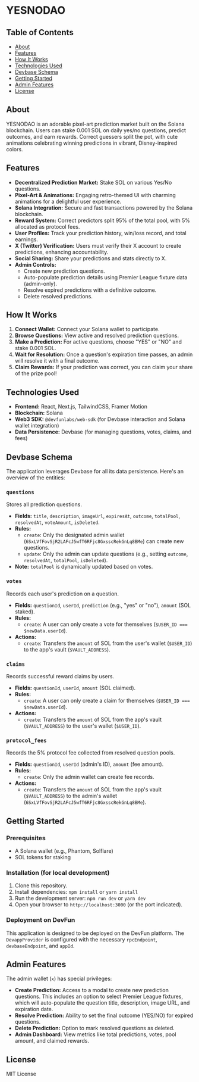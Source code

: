 # YESNODAO

## Table of Contents
- [About](#about)
- [Features](#features)
- [How It Works](#how-it-works)
- [Technologies Used](#technologies-used)
- [Devbase Schema](#devbase-schema)
- [Getting Started](#getting-started)
- [Admin Features](#admin-features)
- [License](#license)

## About
YESNODAO is an adorable pixel-art prediction market built on the Solana blockchain. Users can stake 0.001 SOL on daily yes/no questions, predict outcomes, and earn rewards. Correct guessers split the pot, with cute animations celebrating winning predictions in vibrant, Disney-inspired colors.

## Features
-   **Decentralized Prediction Market:** Stake SOL on various Yes/No questions.
-   **Pixel-Art & Animations:** Engaging retro-themed UI with charming animations for a delightful user experience.
-   **Solana Integration:** Secure and fast transactions powered by the Solana blockchain.
-   **Reward System:** Correct predictors split 95% of the total pool, with 5% allocated as protocol fees.
-   **User Profiles:** Track your prediction history, win/loss record, and total earnings.
-   **X (Twitter) Verification:** Users must verify their X account to create predictions, enhancing accountability.
-   **Social Sharing:** Share your predictions and stats directly to X.
-   **Admin Controls:**
    -   Create new prediction questions.
    -   Auto-populate prediction details using Premier League fixture data (admin-only).
    -   Resolve expired predictions with a definitive outcome.
    -   Delete resolved predictions.

## How It Works
1.  **Connect Wallet:** Connect your Solana wallet to participate.
2.  **Browse Questions:** View active and resolved prediction questions.
3.  **Make a Prediction:** For active questions, choose "YES" or "NO" and stake 0.001 SOL.
4.  **Wait for Resolution:** Once a question's expiration time passes, an admin will resolve it with a final outcome.
5.  **Claim Rewards:** If your prediction was correct, you can claim your share of the prize pool!

## Technologies Used
-   **Frontend:** React, Next.js, TailwindCSS, Framer Motion
-   **Blockchain:** Solana
-   **Web3 SDK:** `@devfunlabs/web-sdk` (for Devbase interaction and Solana wallet integration)
-   **Data Persistence:** Devbase (for managing questions, votes, claims, and fees)

## Devbase Schema

The application leverages Devbase for all its data persistence. Here's an overview of the entities:

### `questions`
Stores all prediction questions.
-   **Fields:** `title`, `description`, `imageUrl`, `expiresAt`, `outcome`, `totalPool`, `resolvedAt`, `voteAmount`, `isDeleted`.
-   **Rules:**
    -   `create`: Only the designated admin wallet (`6SxLVfFovSjR2LAFcJ5wfT6RFjc8GxsscRekGnLq8BMe`) can create new questions.
    -   `update`: Only the admin can update questions (e.g., setting `outcome`, `resolvedAt`, `totalPool`, `isDeleted`).
-   **Note:** `totalPool` is dynamically updated based on votes.

### `votes`
Records each user's prediction on a question.
-   **Fields:** `questionId`, `userId`, `prediction` (e.g., "yes" or "no"), `amount` (SOL staked).
-   **Rules:**
    -   `create`: A user can only create a vote for themselves (`$USER_ID === $newData.userId`).
-   **Actions:**
    -   `create`: Transfers the `amount` of SOL from the user's wallet (`$USER_ID`) to the app's vault (`$VAULT_ADDRESS`).

### `claims`
Records successful reward claims by users.
-   **Fields:** `questionId`, `userId`, `amount` (SOL claimed).
-   **Rules:**
    -   `create`: A user can only create a claim for themselves (`$USER_ID === $newData.userId`).
-   **Actions:**
    -   `create`: Transfers the `amount` of SOL from the app's vault (`$VAULT_ADDRESS`) to the user's wallet (`$USER_ID`).

### `protocol_fees`
Records the 5% protocol fee collected from resolved question pools.
-   **Fields:** `questionId`, `userId` (admin's ID), `amount` (fee amount).
-   **Rules:**
    -   `create`: Only the admin wallet can create fee records.
-   **Actions:**
    -   `create`: Transfers the `amount` of SOL from the app's vault (`$VAULT_ADDRESS`) to the admin's wallet (`6SxLVfFovSjR2LAFcJ5wfT6RFjc8GxsscRekGnLq8BMe`).

## Getting Started

### Prerequisites
-   A Solana wallet (e.g., Phantom, Solflare)
-   SOL tokens for staking

### Installation (for local development)
1.  Clone this repository.
2.  Install dependencies: `npm install` or `yarn install`
3.  Run the development server: `npm run dev` or `yarn dev`
4.  Open your browser to `http://localhost:3000` (or the port indicated).

### Deployment on DevFun
This application is designed to be deployed on the DevFun platform. The `DevappProvider` is configured with the necessary `rpcEndpoint`, `devbaseEndpoint`, and `appId`.

## Admin Features
The admin wallet (`x`) has special privileges:
-   **Create Prediction:** Access to a modal to create new prediction questions. This includes an option to select Premier League fixtures, which will auto-populate the question title, description, image URL, and expiration date.
-   **Resolve Prediction:** Ability to set the final outcome (YES/NO) for expired questions.
-   **Delete Prediction:** Option to mark resolved questions as deleted.
-   **Admin Dashboard:** View metrics like total predictions, votes, pool amount, and claimed rewards.

## License
 MIT License
